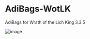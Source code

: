 # AdiBags-WotLK
AdiBags for Wrath of the Lich King 3.3.5

![image](https://user-images.githubusercontent.com/82000605/137194779-c004f38f-0f2f-42b1-9266-51d5a7c5a3e2.png)

